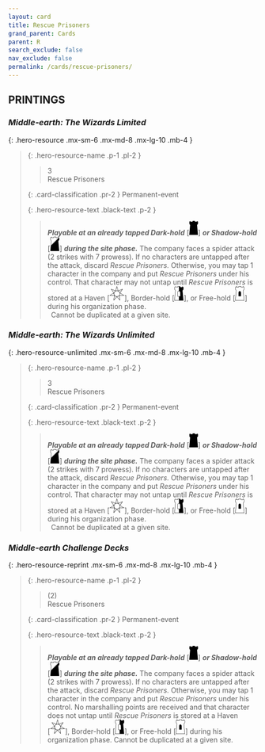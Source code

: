 ```yaml
---
layout: card
title: Rescue Prisoners
grand_parent: Cards
parent: R
search_exclude: false
nav_exclude: false
permalink: /cards/rescue-prisoners/
---
```


## PRINTINGS


### _Middle-earth: The Wizards Limited_

{: .hero-resource .mx-sm-6 .mx-md-8 .mx-lg-10 .mb-4 }
> {: .hero-resource-name .p-1 .pl-2 }
> > <div class="card-mp">3</div>
> > <div class="card-name">Rescue Prisoners</div>
>
> {: .card-classification .pr-2 }
> Permanent-event
>
> {: .hero-resource-text .black-text .p-2 }
> > ***Playable at an already tapped Dark-hold*** <nobr>[<img src="/assets/images/dark-hold.svg">]</nobr> ***or Shadow-hold*** <nobr>[<img src="/assets/images/shadow-hold.svg">]</nobr> ***during the site phase.*** The company faces a spider attack (2 strikes with 7 prowess). If no characters are untapped after the attack, discard _Rescue Prisoners._ Otherwise, you may tap 1 character in the company and put _Rescue Prisoners_ under his control. That character may not untap until _Rescue Prisoners_ is stored at a Haven <nobr>[<img src="/assets/images/free-haven.svg">]</nobr>, Border-hold <nobr>[<img src="/assets/images/border-hold.svg">]</nobr>, or Free-hold <nobr>[<img src="/assets/images/free-hold.svg">]</nobr> during his organization phase. <br>&ensp;Cannot be duplicated at a given site. 
> 

### _Middle-earth: The Wizards Unlimited_

{: .hero-resource-unlimited .mx-sm-6 .mx-md-8 .mx-lg-10 .mb-4 }
> {: .hero-resource-name .p-1 .pl-2 }
> > <div class="card-mp">3</div>
> > <div class="card-name">Rescue Prisoners</div>
>
> {: .card-classification .pr-2 }
> Permanent-event
>
> {: .hero-resource-text .black-text .p-2 }
> > ***Playable at an already tapped Dark-hold*** <nobr>[<img src="/assets/images/dark-hold.svg">]</nobr> ***or Shadow-hold*** <nobr>[<img src="/assets/images/shadow-hold.svg">]</nobr> ***during the site phase.*** The company faces a spider attack (2 strikes with 7 prowess). If no characters are untapped after the attack, discard _Rescue Prisoners._ Otherwise, you may tap 1 character in the company and put _Rescue Prisoners_ under his control. That character may not untap until _Rescue Prisoners_ is stored at a Haven <nobr>[<img src="/assets/images/free-haven.svg">]</nobr>, Border-hold <nobr>[<img src="/assets/images/border-hold.svg">]</nobr>, or Free-hold <nobr>[<img src="/assets/images/free-hold.svg">]</nobr> during his organization phase. <br>&ensp;Cannot be duplicated at a given site. 
> 

### _Middle-earth Challenge Decks_

{: .hero-resource-reprint .mx-sm-6 .mx-md-8 .mx-lg-10 .mb-4 }
> {: .hero-resource-name .p-1 .pl-2 }
> > <div class="card-mp">(2)</div>
> > <div class="card-name">Rescue Prisoners</div>
>
> {: .card-classification .pr-2 }
> Permanent-event
>
> {: .hero-resource-text .black-text .p-2 }
> > ***Playable at an already tapped Dark-hold*** <nobr>[<img src="/assets/images/dark-hold.svg">]</nobr> ***or Shadow-hold*** <nobr>[<img src="/assets/images/shadow-hold.svg">]</nobr> ***during the site phase.*** The company faces a spider attack (2 strikes with 7 prowess). If no characters are untapped after the attack, discard _Rescue Prisoners._ Otherwise, you may tap 1 character in the company and put _Rescue Prisoners_ under his control. No marshalling points are received and that character does not untap until _Rescue Prisoners_ is stored at a Haven <nobr>[<img src="/assets/images/free-haven.svg">]</nobr>, Border-hold <nobr>[<img src="/assets/images/border-hold.svg">]</nobr>, or Free-hold <nobr>[<img src="/assets/images/free-hold.svg">]</nobr> during his organization phase. Cannot be duplicated at a given site. 
> 
